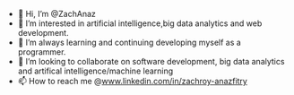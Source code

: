 - 👋 Hi, I’m @ZachAnaz
- 👀 I’m interested in artificial intelligence,big data analytics and web development.
- 🌱 I’m always learning and continuing developing myself as a programmer.
- 💞️ I’m looking to collaborate on software development, big data analytics and artifical intelligence/machine learning
- 📫 How to reach me @www.linkedin.com/in/zachroy-anazfitry


<!---
ZachAnaz44/ZachAnaz44 is a ✨ special ✨ repository because its `README.md` (this file) appears on your GitHub profile.
You can click the Preview link to take a look at your changes.
--->
